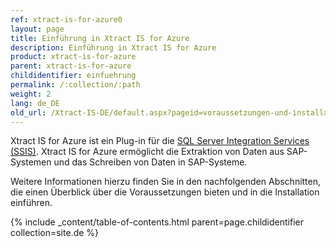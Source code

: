 ```yaml
---
ref: xtract-is-for-azure0
layout: page
title: Einführung in Xtract IS for Azure
description: Einführung in Xtract IS for Azure
product: xtract-is-for-azure
parent: xtract-is-for-azure
childidentifier: einfuehrung
permalink: /:collection/:path
weight: 2
lang: de_DE
old_url: /Xtract-IS-DE/default.aspx?pageid=voraussetzungen-und-installation
---
```

Xtract IS for Azure ist ein Plug-in für die [SQL Server Integration Services (SSIS)](https://docs.microsoft.com/en-us/sql/integration-services/sql-server-integration-services).
Xtract IS for Azure ermöglicht die Extraktion von Daten aus SAP-Systemen und das Schreiben von Daten in SAP-Systeme.

Weitere Informationen hierzu finden Sie in den nachfolgenden Abschnitten, die einen Überblick über die Voraussetzungen bieten und in die Installation einführen.

{% include _content/table-of-contents.html parent=page.childidentifier collection=site.de %}
